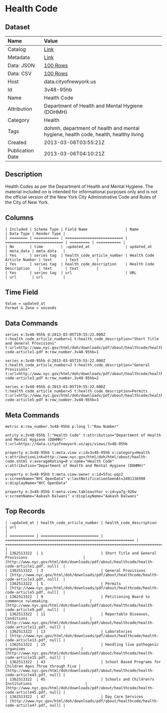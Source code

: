 # Health Code

## Dataset

| Name | Value |
| :--- | :---- |
| Catalog | [Link](https://catalog.data.gov/dataset/health-code-6bf6e) |
| Metadata | [Link](https://data.cityofnewyork.us/api/views/3v48-95hb) |
| Data: JSON | [100 Rows](https://data.cityofnewyork.us/api/views/3v48-95hb/rows.json?max_rows=100) |
| Data: CSV | [100 Rows](https://data.cityofnewyork.us/api/views/3v48-95hb/rows.csv?max_rows=100) |
| Host | data.cityofnewyork.us |
| Id | 3v48-95hb |
| Name | Health Code |
| Attribution | Department of Health and Mental Hygiene (DOHMH) |
| Category | Health |
| Tags | dohmh, department of health and mental hygiene, health code, health, healthy living |
| Created | 2013-03-06T03:55:21Z |
| Publication Date | 2013-03-06T04:10:21Z |

## Description

Health Codes as per the Department of Health and Mental Hygiene. The material included on is intended for informational purposes only and is not the official version of the New York City Administrative Code and Rules of the City of New York.

## Columns

```ls
| Included | Schema Type | Field Name                 | Name                       | Data Type | Render Type |
| ======== | =========== | ========================== | ========================== | ========= | =========== |
| No       | time        | :updated_at                | updated_at                 | meta_data | meta_data   |
| Yes      | series tag  | health_code_article_number | Health Code Article Number | text      | text        |
| Yes      | series tag  | health_code_description    | Health Code Description    | text      | text        |
| Yes      | series tag  | url                        | URL                        | url       | url         |
```

## Time Field

```ls
Value = updated_at
Format & Zone = seconds
```

## Data Commands

```ls
series e:3v48-95hb d:2013-03-05T19:55:22.000Z t:health_code_article_number=1 t:health_code_description="Short Title and General Provisions" t:url=http://www.nyc.gov/html/doh/downloads/pdf/about/healthcode/health-code-article1.pdf m:row_number.3v48-95hb=1

series e:3v48-95hb d:2013-03-05T19:55:22.000Z t:health_code_article_number=3 t:health_code_description="General Provisions" t:url=http://www.nyc.gov/html/doh/downloads/pdf/about/healthcode/health-code-article3.pdf m:row_number.3v48-95hb=2

series e:3v48-95hb d:2013-03-05T19:55:22.000Z t:health_code_article_number=5 t:health_code_description=Permits t:url=http://www.nyc.gov/html/doh/downloads/pdf/about/healthcode/health-code-article5.pdf m:row_number.3v48-95hb=3
```

## Meta Commands

```ls
metric m:row_number.3v48-95hb p:long l:"Row Number"

entity e:3v48-95hb l:"Health Code" t:attribution="Department of Health and Mental Hygiene (DOHMH)" t:url=https://data.cityofnewyork.us/api/views/3v48-95hb

property e:3v48-95hb t:meta.view v:id=3v48-95hb v:category=Health v:attributionLink=http://www.nyc.gov/html/doh/html/about/health-code.shtml v:averageRating=0 v:name="Health Code" v:attribution="Department of Health and Mental Hygiene (DOHMH)"

property e:3v48-95hb t:meta.view.owner v:id=5fuc-pqz2 v:screenName="NYC OpenData" v:lastNotificationSeenAt=1491336998 v:displayName="NYC OpenData"

property e:3v48-95hb t:meta.view.tableauthor v:id=ya7g-926w v:screenName="Aakash Dalwani" v:displayName="Aakash Dalwani"
```

## Top Records

```ls
| :updated_at | health_code_article_number | health_code_description                                    | url                                                                                          | 
| =========== | ========================== | ========================================================== | ============================================================================================ | 
| 1362513322  | 1                          | Short Title and General Provisions                         | [http://www.nyc.gov/html/doh/downloads/pdf/about/healthcode/health-code-article1.pdf, null]  | 
| 1362513322  | 3                          | General Provisions                                         | [http://www.nyc.gov/html/doh/downloads/pdf/about/healthcode/health-code-article3.pdf, null]  | 
| 1362513322  | 5                          | Permits                                                    | [http://www.nyc.gov/html/doh/downloads/pdf/about/healthcode/health-code-article5.pdf, null]  | 
| 1362513322  | 9                          | Petitioning Board to commence rulemaking                   | [http://www.nyc.gov/html/doh/downloads/pdf/about/healthcode/health-code-article9.pdf, null]  | 
| 1362513322  | 11                         | Reportable Diseases, Conditions                            | [http://www.nyc.gov/html/doh/downloads/pdf/about/healthcode/health-code-article11.pdf, null] | 
| 1362513322  | 13                         | Laboratories                                               | [http://www.nyc.gov/html/doh/downloads/pdf/about/healthcode/health-code-article13.pdf, null] | 
| 1362513322  | 15                         | Handling live pathogenic organisms                         | [http://www.nyc.gov/html/doh/downloads/pdf/about/healthcode/health-code-article15.pdf, null] | 
| 1362513322  | 43                         | School Based Programs for Children Ages Three through Five | [http://www.nyc.gov/html/doh/downloads/pdf/about/healthcode/health-code-article43.pdf, null] | 
| 1362513322  | 45                         | Schools and Children?s Institutions                        | [http://www.nyc.gov/html/doh/downloads/pdf/about/healthcode/health-code-article45.pdf, null] | 
| 1362513322  | 47                         | Day Care Services                                          | [http://www.nyc.gov/html/doh/downloads/pdf/about/healthcode/health-code-article47.pdf, null] | 
```
